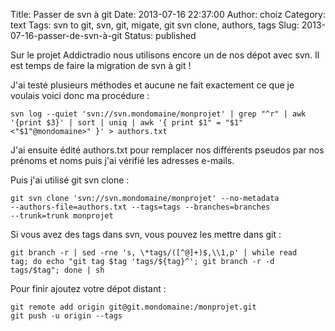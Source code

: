 Title: Passer de svn à git
Date: 2013-07-16 22:37:00
Author: choiz
Category: text
Tags: svn to git, svn, git, migate, git svn clone, authors, tags
Slug: 2013-07-16-passer-de-svn-à-git
Status: published

Sur le projet Addictradio nous utilisons encore un de nos dépot avec
svn. Il est temps de faire la migration de svn à git !

J'ai testé plusieurs méthodes et aucune ne fait exactement ce que je
voulais voici donc ma procédure :

    svn log --quiet 'svn://svn.mondomaine/monprojet' | grep "^r" | awk
    '{print $3}' | sort | uniq | awk '{ print $1" = "$1"
    <"$1"@mondomaine>" }' > authors.txt

J'ai ensuite édité authors.txt pour remplacer nos différents pseudos par
nos prénoms et noms puis j'ai vérifié les adresses e-mails.

Puis j'ai utilisé git svn clone :

    git svn clone 'svn://svn.mondomaine/monprojet' --no-metadata
    --authors-file=authors.txt --tags=tags --branches=branches
    --trunk=trunk monprojet

Si vous avez des tags dans svn, vous pouvez les mettre dans git :

    git branch -r | sed -rne 's, \*tags/([^@]+)$,\\1,p' | while read
    tag; do echo "git tag $tag 'tags/${tag}^'; git branch -r -d
    tags/$tag"; done | sh

Pour finir ajoutez votre dépot distant :

    git remote add origin git@git.mondomaine:/monprojet.git
    git push -u origin --tags
